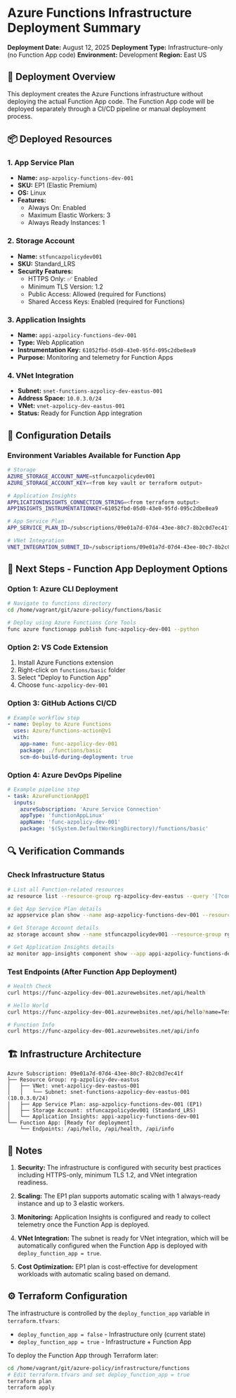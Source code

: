 # Azure Functions Infrastructure Deployment Summary

**Deployment Date:** August 12, 2025
**Deployment Type:** Infrastructure-only (no Function App code)
**Environment:** Development
**Region:** East US

## 🎯 Deployment Overview

This deployment creates the Azure Functions infrastructure without deploying the actual Function App code. The Function App code will be deployed separately through a CI/CD pipeline or manual deployment process.

## 📦 Deployed Resources

### 1. App Service Plan
- **Name:** `asp-azpolicy-functions-dev-001`
- **SKU:** EP1 (Elastic Premium)
- **OS:** Linux
- **Features:**
  - Always On: Enabled
  - Maximum Elastic Workers: 3
  - Always Ready Instances: 1

### 2. Storage Account
- **Name:** `stfuncazpolicydev001`
- **SKU:** Standard_LRS
- **Security Features:**
  - HTTPS Only: ✅ Enabled
  - Minimum TLS Version: 1.2
  - Public Access: Allowed (required for Functions)
  - Shared Access Keys: Enabled (required for Functions)

### 3. Application Insights
- **Name:** `appi-azpolicy-functions-dev-001`
- **Type:** Web Application
- **Instrumentation Key:** `61052fbd-05d0-43e0-95fd-095c2dbe8ea9`
- **Purpose:** Monitoring and telemetry for Function Apps

### 4. VNet Integration
- **Subnet:** `snet-functions-azpolicy-dev-eastus-001`
- **Address Space:** `10.0.3.0/24`
- **VNet:** `vnet-azpolicy-dev-eastus-001`
- **Status:** Ready for Function App integration

## 🔧 Configuration Details

### Environment Variables Available for Function App
```bash
# Storage
AZURE_STORAGE_ACCOUNT_NAME=stfuncazpolicydev001
AZURE_STORAGE_ACCOUNT_KEY=<from key vault or terraform output>

# Application Insights
APPLICATIONINSIGHTS_CONNECTION_STRING=<from terraform output>
APPINSIGHTS_INSTRUMENTATIONKEY=61052fbd-05d0-43e0-95fd-095c2dbe8ea9

# App Service Plan
APP_SERVICE_PLAN_ID=/subscriptions/09e01a7d-07d4-43ee-80c7-8b2c0d7ec41f/resourceGroups/rg-azpolicy-dev-eastus/providers/Microsoft.Web/serverFarms/asp-azpolicy-functions-dev-001

# VNet Integration
VNET_INTEGRATION_SUBNET_ID=/subscriptions/09e01a7d-07d4-43ee-80c7-8b2c0d7ec41f/resourceGroups/rg-azpolicy-dev-eastus/providers/Microsoft.Network/virtualNetworks/vnet-azpolicy-dev-eastus-001/subnets/snet-functions-azpolicy-dev-eastus-001
```

## 🚀 Next Steps - Function App Deployment Options

### Option 1: Azure CLI Deployment
```bash
# Navigate to functions directory
cd /home/vagrant/git/azure-policy/functions/basic

# Deploy using Azure Functions Core Tools
func azure functionapp publish func-azpolicy-dev-001 --python
```

### Option 2: VS Code Extension
1. Install Azure Functions extension
2. Right-click on `functions/basic` folder
3. Select "Deploy to Function App"
4. Choose `func-azpolicy-dev-001`

### Option 3: GitHub Actions CI/CD
```yaml
# Example workflow step
- name: Deploy to Azure Functions
  uses: Azure/functions-action@v1
  with:
    app-name: func-azpolicy-dev-001
    package: ./functions/basic
    scm-do-build-during-deployment: true
```

### Option 4: Azure DevOps Pipeline
```yaml
# Example pipeline step
- task: AzureFunctionApp@1
  inputs:
    azureSubscription: 'Azure Service Connection'
    appType: 'functionAppLinux'
    appName: 'func-azpolicy-dev-001'
    package: '$(System.DefaultWorkingDirectory)/functions/basic'
```

## 🔍 Verification Commands

### Check Infrastructure Status
```bash
# List all Function-related resources
az resource list --resource-group rg-azpolicy-dev-eastus --query '[?contains(name, `func`) || contains(name, `azpolicy`)].[name, type]' --output table

# Get App Service Plan details
az appservice plan show --name asp-azpolicy-functions-dev-001 --resource-group rg-azpolicy-dev-eastus

# Get Storage Account details
az storage account show --name stfuncazpolicydev001 --resource-group rg-azpolicy-dev-eastus

# Get Application Insights details
az monitor app-insights component show --app appi-azpolicy-functions-dev-001 --resource-group rg-azpolicy-dev-eastus
```

### Test Endpoints (After Function App Deployment)
```bash
# Health Check
curl https://func-azpolicy-dev-001.azurewebsites.net/api/health

# Hello World
curl https://func-azpolicy-dev-001.azurewebsites.net/api/hello?name=Test

# Function Info
curl https://func-azpolicy-dev-001.azurewebsites.net/api/info
```

## 🏗️ Infrastructure Architecture

```
Azure Subscription: 09e01a7d-07d4-43ee-80c7-8b2c0d7ec41f
├── Resource Group: rg-azpolicy-dev-eastus
│   ├── VNet: vnet-azpolicy-dev-eastus-001
│   │   └── Subnet: snet-functions-azpolicy-dev-eastus-001 (10.0.3.0/24)
│   ├── App Service Plan: asp-azpolicy-functions-dev-001 (EP1)
│   ├── Storage Account: stfuncazpolicydev001 (Standard_LRS)
│   └── Application Insights: appi-azpolicy-functions-dev-001
└── Function App: [Ready for deployment]
    └── Endpoints: /api/hello, /api/health, /api/info
```

## 📝 Notes

1. **Security:** The infrastructure is configured with security best practices including HTTPS-only, minimum TLS 1.2, and VNet integration readiness.

2. **Scaling:** The EP1 plan supports automatic scaling with 1 always-ready instance and up to 3 elastic workers.

3. **Monitoring:** Application Insights is configured and ready to collect telemetry once the Function App is deployed.

4. **VNet Integration:** The subnet is ready for VNet integration, which will be automatically configured when the Function App is deployed with `deploy_function_app = true`.

5. **Cost Optimization:** EP1 plan is cost-effective for development workloads with automatic scaling based on demand.

## ⚙️ Terraform Configuration

The infrastructure is controlled by the `deploy_function_app` variable in `terraform.tfvars`:
- `deploy_function_app = false` - Infrastructure only (current state)
- `deploy_function_app = true` - Infrastructure + Function App

To deploy the Function App through Terraform later:
```bash
cd /home/vagrant/git/azure-policy/infrastructure/functions
# Edit terraform.tfvars and set deploy_function_app = true
terraform plan
terraform apply
```
